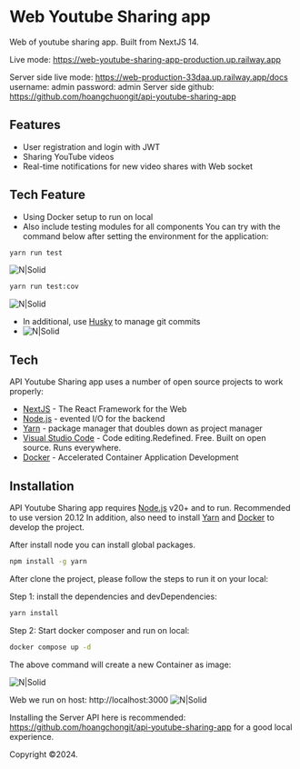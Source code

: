 
# Web Youtube Sharing app
Web of youtube sharing app. Built from NextJS 14.

Live mode: https://web-youtube-sharing-app-production.up.railway.app

Server side live mode: https://web-production-33daa.up.railway.app/docs
username: admin
password: admin
Server side github: https://github.com/hoangchuongit/api-youtube-sharing-app

## Features

- User registration and login with JWT
- Sharing YouTube videos
- Real-time notifications for new video shares with Web socket

## Tech Feature
- Using Docker setup to run on local
- Also include testing modules for all components You can try with the command below after setting the environment for the application:

```sh
yarn run test
```
![N|Solid](https://github.com/hoangchuongit/web-youtube-sharing-app/assets/24239781/8ec2eaa1-85fb-4fd0-8535-cbc48f830768)

```sh
yarn run test:cov
```
![N|Solid](https://github.com/hoangchuongit/web-youtube-sharing-app/assets/24239781/19cff12f-0815-42da-92fa-eabe5ae5262e)

- In additional, use [Husky](https://typicode.github.io/husky/) to manage git commits
- ![N|Solid](https://github.com/hoangchuongit/api-youtube-sharing-app/assets/24239781/ec00c362-f23e-47f6-b9bc-86557b4c022d)

## Tech

API Youtube Sharing app uses a number of open source projects to work properly:

- [NextJS](https://nextjs.org/) - The React Framework for the Web
- [Node.js](https://nodejs.org/) - evented I/O for the backend
- [Yarn](https://yarnpkg.com/) - package manager that doubles down as project manager
- [Visual Studio Code](https://code.visualstudio.com/download) - Code editing.Redefined. Free. Built on open source. Runs everywhere.
- [Docker](https://www.docker.com/) - Accelerated Container Application Development

## Installation

API Youtube Sharing app requires [Node.js](https://nodejs.org/) v20+ and to run. Recommended to use version 20.12
In addition, also need to install [Yarn](https://yarnpkg.com/) and [Docker](https://www.docker.com/) to develop the project.

After install node you can install global packages.

```sh
npm install -g yarn
```

After clone the project, please follow the steps to run it on your local:

Step 1: install the dependencies and devDependencies:

```sh
yarn install
```

Step 2: Start docker composer and run on local:
```sh
docker compose up -d
```

The above command will create a new Container as image:

![N|Solid](https://github.com/hoangchuongit/web-youtube-sharing-app/assets/24239781/40ef8c5e-d5e5-449f-b62a-9b1c823f6279)


Web we run on host: http://localhost:3000
![N|Solid](https://github.com/hoangchuongit/web-youtube-sharing-app/assets/24239781/0bf3411c-80e4-4cca-966c-51c3fbf52a55)

Installing the Server API here is recommended: https://github.com/hoangchongit/api-youtube-sharing-app for a good local experience.

Copyright ©2024.
